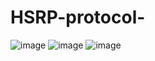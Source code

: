 # HSRP-protocol-
![image](https://github.com/user-attachments/assets/8d449411-6dd0-4ed6-bdb4-36decf52f276)
![image](https://github.com/user-attachments/assets/33a35392-5ac9-468f-9d3a-230dc2dfe30e)
![image](https://github.com/user-attachments/assets/39610a4b-78c3-463d-858c-6a5925d467d0)

